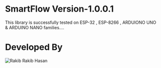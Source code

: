 # SmartFlow Version-1.0.0.1
This library is successfully tested on  ESP-32 , ESP-8266 , ARDUIONO UNO & ARDUINO NANO  families....

# Developed By
![Rakib](https://scontent.fdac110-1.fna.fbcdn.net/v/t39.30808-1/307356143_812804999858214_8654818140019559456_n.jpg?stp=c154.34.652.652a_cp0_dst-jpg_s40x40&_nc_cat=111&ccb=1-7&_nc_sid=f67be1&_nc_eui2=AeEUy3aPvVtKvBijfzCr4oHJRysXB9tGHl1HKxcH20YeXfgShDPyK6lIQIk2LOQbYuTeWmnF6lMfXDPckOqKuyBa&_nc_ohc=OQMj39snxwYAX9VMxtS&_nc_ht=scontent.fdac110-1.fna&oh=00_AfCqiyjWA0Tror_HjvXcG56LwBqoukXLVbpWDNPdyLWbuw&oe=64C8BA71)
Rakib Hasan
